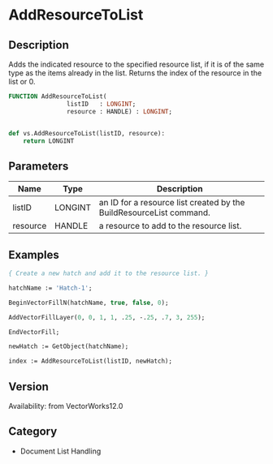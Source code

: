 # AddResourceToList

## Description
Adds the indicated resource to the specified resource list, if it is of the same type as the items already in the list.  Returns the index of the resource in the list or 0.

```pascal
FUNCTION AddResourceToList(
				listID   : LONGINT;
				resource : HANDLE) : LONGINT;
```

```python

def vs.AddResourceToList(listID, resource):
    return LONGINT
```

## Parameters
|Name|Type|Description|
|---|---|---|
|listID|LONGINT|an ID for a resource list created by the BuildResourceList command.|
|resource|HANDLE|a resource to add to the resource list.|

## Examples
```pascal
{ Create a new hatch and add it to the resource list. }

hatchName := 'Hatch-1';

BeginVectorFillN(hatchName, true, false, 0);

AddVectorFillLayer(0, 0, 1, 1, .25, -.25, .7, 3, 255);

EndVectorFill;

newHatch := GetObject(hatchName);

index := AddResourceToList(listID, newHatch);


```

## Version
Availability: from VectorWorks12.0
## Category
* Document List Handling

